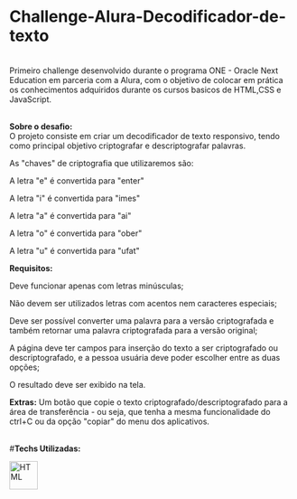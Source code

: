 # Challenge-Alura-Decodificador-de-texto
<br> Primeiro challenge desenvolvido durante o programa ONE - Oracle Next Education em parceria com a Alura, com o objetivo de colocar em prática os conhecimentos adquiridos durante os cursos basicos de HTML,CSS e JavaScript.</br>

<br>**Sobre o desafio:**</br>
O projeto consiste em criar um decodificador de texto responsivo, tendo como principal objetivo criptografar e descriptografar palavras.

 As "chaves" de criptografia que utilizaremos são:

A letra "e" é convertida para "enter"

A letra "i" é convertida para "imes"

A letra "a" é convertida para "ai"

A letra "o" é convertida para "ober"

A letra "u" é convertida para "ufat"

**Requisitos:**

Deve funcionar apenas com letras minúsculas;

Não devem ser utilizados letras com acentos nem caracteres especiais;

Deve ser possível converter uma palavra para a versão criptografada e também retornar uma palavra criptografada para a versão original;

A página deve ter campos para inserção do texto a ser criptografado ou descriptografado, e a pessoa usuária deve poder escolher entre as duas opções;

O resultado deve ser exibido na tela. </br>

**Extras:**
Um botão que copie o texto criptografado/descriptografado para a área de transferência - ou seja, que tenha a mesma funcionalidade do ctrl+C ou da opção "copiar" do menu dos aplicativos.

<br>#**Techs Utilizadas:**</br>

<img alt="HTML" height="50"  src="https://cdn2.iconfinder.com/data/icons/designer-skills/128/code-programming-html-markup-develop-layout-language-512.png">
